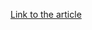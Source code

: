 [Link to the article](https://www.fortinet.com/blog/threat-research/teamcity-intrusion-saga-apt29-suspected-exploiting-cve-2023-42793)
